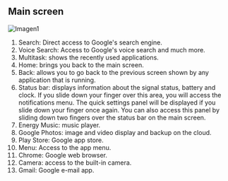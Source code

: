 ## Main screen

![Imagen1](http://static.energysistem.com/images/manuals/42238/55912f398979f.jpg)

1. Search: Direct access to Google's search engine.
2. Voice Search: Access to Google's voice search and much more.
3. Multitask: shows the recently used applications.
4. Home: brings you back to the main screen.
5. Back: allows you to go back to the previous screen shown by any application that is running.
6. Status bar: displays information about the signal status, battery and clock. If you slide down your finger over this area, you will access the notifications menu. The quick settings panel will be displayed if you slide down your finger once again. You can also access this panel by sliding down two fingers over the status bar on the main screen.
7. Energy Music: music player.
8. Google Photos: image and video display and backup on the cloud.
9. Play Store: Google app store.
10. Menu: Access to the app menu.
11. Chrome: Google web browser.
12. Camera: access to the built-in camera.
13. Gmail: Google e-mail app.

